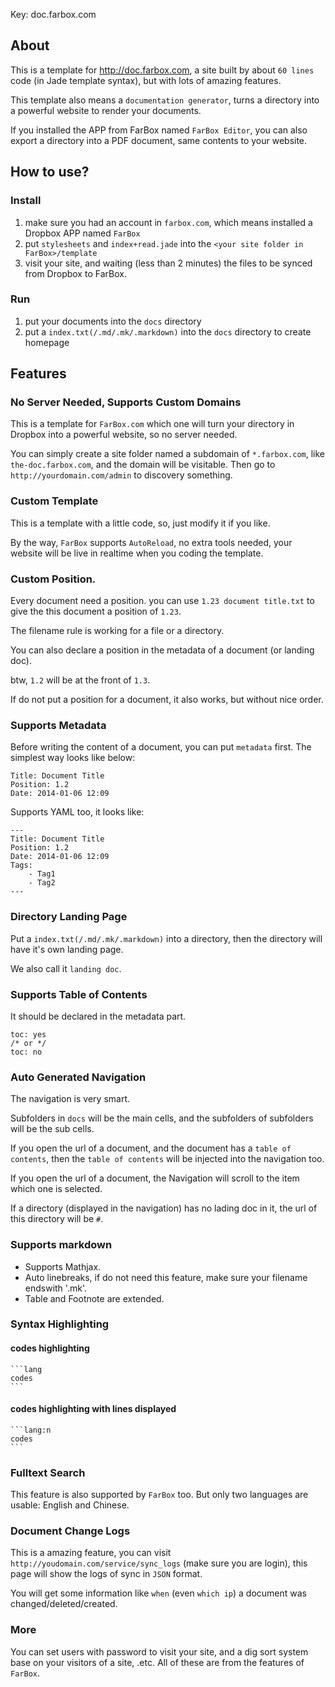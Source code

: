 Key: doc.farbox.com

## About

This is a template for <http://doc.farbox.com>, a site built by about `60 lines` code (in Jade template syntax), but with lots of amazing features.

This template also means a `documentation generator`, turns a directory into a powerful website to render your documents.

If you installed the APP from FarBox named `FarBox Editor`, you can also export a directory into a PDF document, same contents to your website.


## How to use?

### Install

1. make sure you had an account in `farbox.com`, which means installed a Dropbox APP named `FarBox`
2. put `stylesheets` and `index+read.jade` into the `<your site folder in FarBox>/template`
3. visit your site, and waiting (less than 2 minutes) the files to be synced from Dropbox to FarBox.

### Run

1. put your documents into the `docs` directory
2. put a `index.txt(/.md/.mk/.markdown)` into the `docs` directory to create homepage


## Features

### No Server Needed, Supports Custom Domains

This is a template for `FarBox.com` which one will turn your directory in Dropbox into a powerful website, so no server needed.

You can simply create a site folder named a subdomain of `*.farbox.com`, like `the-doc.farbox.com`, and the domain will be visitable. Then go to `http://yourdomain.com/admin` to discovery something.

### Custom Template

This is a template with a little code, so, just modify it if you like.

By the way, `FarBox` supports `AutoReload`, no extra tools needed, your website will be live in realtime when you coding the template.


### Custom Position.

Every document need a position. you can use `1.23 document title.txt` to give the this document a position of `1.23`.

The filename rule is working for a file or a directory.

You can also declare a position in the metadata of a document (or landing doc).

btw, `1.2` will be at the front of `1.3`.

If do not put a position for a document, it also works, but without nice order.


### Supports Metadata

Before writing the content of a document, you can put `metadata` first. The simplest way looks like below:

```
Title: Document Title
Position: 1.2
Date: 2014-01-06 12:09
```

Supports YAML too, it looks like:

```
---
Title: Document Title
Position: 1.2
Date: 2014-01-06 12:09
Tags:
    - Tag1
    - Tag2
---
```



### Directory Landing Page

Put a `index.txt(/.md/.mk/.markdown)` into a directory, then the directory will have it's own landing page.

We also call it `landing doc`.


### Supports Table of Contents

It should be declared in the metadata part.

```
toc: yes
/* or */
toc: no
```


### Auto Generated Navigation

The navigation is very smart.

Subfolders in `docs` will be the main cells, and the subfolders of subfolders will be the sub cells.

If you open the url of a document, and the document has a `table of contents`, then the `table of contents` will be injected into the navigation too.

If you open the url of a document, the Navigation will scroll to the item which one is selected.

If a directory (displayed in the navigation) has no lading doc in it, the url of this directory will be `#`.


### Supports markdown

- Supports Mathjax.
- Auto linebreaks, if do not need this feature, make sure your filename endswith '.mk'.
- Table and Footnote are extended.


### Syntax Highlighting

#### codes highlighting

    ```lang
    codes
    ```

#### codes highlighting with lines displayed

    ```lang:n
    codes
    ```


### Fulltext Search

This feature is also supported by `FarBox` too. But only two languages are usable: English and Chinese.

### Document Change Logs

This is a amazing feature, you can visit `http://youdomain.com/service/sync_logs` (make sure you are login), this page will show the logs of sync in `JSON` format.

You will get some information like `when` (even `which ip`) a document was changed/deleted/created.


### More

You can set users with password to visit your site, and a dig sort system base on your visitors of a site, .etc. All of these are from the features of `FarBox`.
